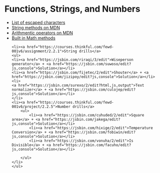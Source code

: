 # Functions, Strings, and Numbers

<ul>
	<li><a href="https://developer.mozilla.org/en-US/docs/Web/JavaScript/Reference/Global_Objects/String#Escape_notation">List of escaped characters</a></li>
	<li><a href="https://developer.mozilla.org/en-US/docs/Web/JavaScript/Reference/Global_Objects/String#String_instances">String methods on MDN</a></li>
	<li><a href="https://developer.mozilla.org/en-US/docs/Web/JavaScript/Reference/Operators/Arithmetic_Operators">Arithmentic operators on MDN</a></li>
	<li><a href="https://developer.mozilla.org/en-US/docs/Web/JavaScript/Reference/Global_Objects/Math">Built in Math methods</a></li>

	<li><a href="https://courses.thinkful.com/fewd-001v6/assignment/2.2.1">String drills</a>
	<ul>
	<li><a href="https://jsbin.com/riraqi/3/edit">Wiseperson generator</a> + <a href="https://jsbin.com/suwoso/edit?js,console">Solution</a></li>
	<li><a href="https://jsbin.com/fijetec/2/edit">Shouter</a> + <a href="https://jsbin.com/jizipoy/edit?js,console">Solution</a></li>
	<li>
	<a href="https://jsbin.com/surexo/2/edit?html,js,output">Text normalizer</a> + <a href="https://jsbin.com/culojep/edit?js,console">Solution</a></li>	
	</li>
	<li><a href="https://courses.thinkful.com/fewd-001v6/project/2.2.5">Number drills</a>
		<ul>
			<li><a href="https://jsbin.com/cuhuded/2/edit">Square area</a> + <a href="https://jsbin.com/jakega/edit?js,console">Solution</a></li>
			<li><a href="https://jsbin.com/hixige/2/edit">Temperature Conversion</a> + <a href="https://jsbin.com/fobiwin/edit?js,console">Solution</a></li>
			<li><a href="https://jsbin.com/vonuha/2/edit">Is Divisible</a> + <a href="https://jsbin.com/facuho/edit?js,console">Solution</a></li>

		</ul>
	</li>
	</ul>
	

</ul>

